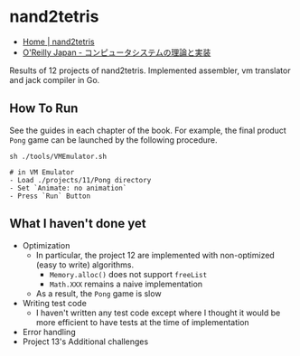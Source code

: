 # nand2tetris

- [Home \| nand2tetris](https://www.nand2tetris.org/)
- [O'Reilly Japan \- コンピュータシステムの理論と実装](https://www.oreilly.co.jp/books/9784873117126/)

Results of 12 projects of nand2tetris.
Implemented assembler, vm translator and jack compiler in Go.

## How To Run

See the guides in each chapter of the book.
For example, the final product `Pong` game can be launched by the following procedure.

```
sh ./tools/VMEmulator.sh

# in VM Emulator
- Load ./projects/11/Pong directory
- Set `Animate: no animation`
- Press `Run` Button
```

## What I haven't done yet

- Optimization
    - In particular, the project 12 are implemented with non-optimized (easy to write) algorithms.
        - `Memory.alloc()` does not support `freeList`
        - `Math.XXX` remains a naive implementation
    - As a result, the `Pong` game is slow
- Writing test code
    - I haven't written any test code except where I thought it would be more efficient to have tests at the time of implementation
- Error handling
- Project 13's Additional challenges
